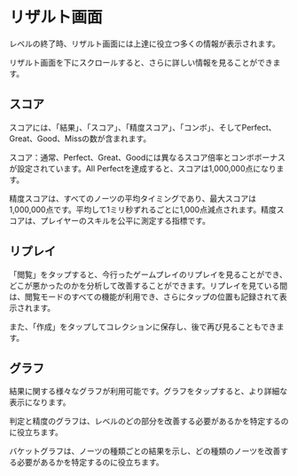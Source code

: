# リザルト画面

レベルの終了時、リザルト画面には上達に役立つ多くの情報が表示されます。

リザルト画面を下にスクロールすると、さらに詳しい情報を見ることができます。

## スコア

スコアには、「結果」、「スコア」、「精度スコア」、「コンボ」、そしてPerfect、Great、Good、Missの数が含まれます。

スコア：通常、Perfect、Great、Goodには異なるスコア倍率とコンボボーナスが設定されています。All Perfectを達成すると、スコアは1,000,000点になります。

精度スコアは、すべてのノーツの平均タイミングであり、最大スコアは1,000,000点です。平均して1ミリ秒ずれるごとに1,000点減点されます。精度スコアは、プレイヤーのスキルを公平に測定する指標です。

## リプレイ

「閲覧」をタップすると、今行ったゲームプレイのリプレイを見ることができ、どこが悪かったのかを分析して改善することができます。リプレイを見ている間は、閲覧モードのすべての機能が利用でき、さらにタップの位置も記録されて表示されます。

また、「作成」をタップしてコレクションに保存し、後で再び見ることもできます。

## グラフ

結果に関する様々なグラフが利用可能です。グラフをタップすると、より詳細な表示になります。

判定と精度のグラフは、レベルのどの部分を改善する必要があるかを特定するのに役立ちます。

バケットグラフは、ノーツの種類ごとの結果を示し、どの種類のノーツを改善する必要があるかを特定するのに役立ちます。
